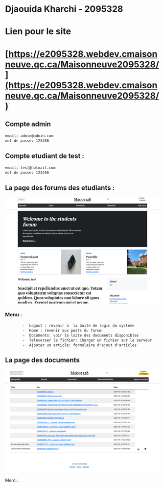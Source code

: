 

# Djaouida Kharchi - 2095328



# Lien pour le site


 # [https://e2095328.webdev.cmaisonneuve.qc.ca/Maisonneuve2095328/](https://e2095328.webdev.cmaisonneuve.qc.ca/Maisonneuve2095328/)


## Compte admin

    email: admin@admin.com
    mot de passe: 123456

## Compte etudiant de test :

    email: test@hotmail.com
    mot de passe: 123456

## La page des forums des etudiants :

![Forums](page-forums.png)


  ### Menu :

            -  Logout : revenir a  la boite de login du systeme
            -  Home : revenir aux posts du forum
            -  Documents: voir la lsite des documents disponibles
            -  Televerser le fichier: Charger un fichier sur le serveur
            -  Ajouter un article: formulaire d'ajout d'articles 

## La page des documents

![Documents](documents.png)

Merci.